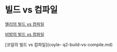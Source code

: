 # 빌드 vs 컴파일

[엘리의 빌드 vs 컴파일](elly-build-vs-compile.md)

[비밥의 빌드 vs 컴파일](bebop.md)

[코일의 빌드 vs 컴파일](coyle- q2-build-vs-compile.md)

